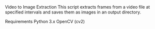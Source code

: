 Video to Image Extraction
This script extracts frames from a video file at specified intervals and saves them as images in an output directory.

Requirements
Python 3.x
OpenCV (cv2)

